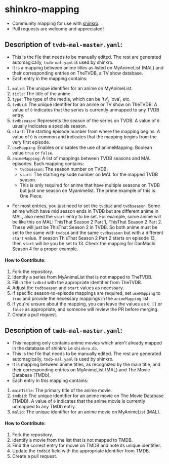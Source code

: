 # shinkro-mapping

- Community mapping for use with [shinkro](https://github.com/varoOP/shinkro).
- Pull requests are welcome and appreciated!

## Description of `tvdb-mal-master.yaml`:

- This is the file that needs to be manually edited. The rest are generated automagically, `tvdb-mal.yaml` is used by shinkro.
- It is a mapping between anime titles as listed on MyAnimeList (MAL) and their corresponding entries on TheTVDB, a TV show database.
- Each entry in the mapping contains:

1. `malid`: The unique identifier for an anime on MyAnimeList.
2. `title`: The title of the anime.
3. `type`: The type of the media, which can be 'tv', 'ova', etc.
4. `tvdbid`: The unique identifier for an anime or TV show on TheTVDB. A value of `0` indicates that the series is currently unmapped to any TVDB entry.
5. `tvdbseason`: Represents the season of the series on TVDB. A value of `0` usually indicates a specials season.
6. `start`: The starting episode number from where the mapping begins. A value of `0` is common and indicates that the mapping begins from the very first episode.
7. `useMapping`: Enables or disables the use of animeMapping. Boolean value `true` or `false`.
8. `animeMapping`: A list of mappings between TVDB seasons and MAL episodes. Each mapping contains:
   - `tvdbseason`: The season number on TVDB.
   - `start`: The starting episode number on MAL for the mapped TVDB season.
   - This is only required for anime that have multiple seasons on TVDB but just one season on Myanimelist. The prime example of this is One Piece.

- For most entries, you just need to set the `tvdbid` and `tvdbseason`. Some anime which have mid season ends in TVDB but are different anime in MAL, also need the `start` entry to be set. For example, some anime will be like this on MAL: ThisThat Season 2 Part 1, ThisThat Season 2 Part 2. These will just be ThisThat Season 2 in TVDB. So both anime must be set to the same with `tvdbid` and the same `tvdbseason` but with a different `start` value. If season ThisThat Season 2 Part 2 starts on episode 13, then `start` will be you be set to 13. Check the mapping for DanMachi Season 4 for a proper example.

#### How to Contribute:

1. Fork the repository.
2. Identify a series from MyAnimeList that is not mapped to TheTVDB.
3. Fill in the `tvdbid` with the appropriate identifier from TheTVDB.
4. Adjust the `tvdbseason` and `start` values as necessary.
5. If specific season-to-episode mappings are required, set `useMapping` to `true` and provide the necessary mappings in the `animeMapping` list.
6. If you're unsure about the mapping, you can leave the values as `0`, `[]` or `false` as appropriate, and someone will review the PR before merging.
7. Create a pull request.

## Description of `tmdb-mal-master.yaml`:

- This mapping only contains anime movies which aren't already mapped in the database of shinkro i.e `shinkro.db`.
- This is the file that needs to be manually edited. The rest are generated automagically, `tmdb-mal.yaml` is used by shinkro.
- It is mapping between anime titles, as recognized by the main title, and their corresponding entries on MyAnimeList (MAL) and The Movie Database (TMDb).
- Each entry in this mapping contains:

1. `mainTitle`: The primary title of the anime movie.
2. `tmdbid`: The unique identifier for an anime movie on The Movie Database (TMDB). A value of `0` indicates that the anime movie is currently unmapped to any TMDb entry.
3. `malid`: The unique identifier for an anime movie on MyAnimeList (MAL).

#### How to Contribute:

1. Fork the repository.
2. Identify a movie from the list that is not mapped to TMDB.
3. Find the correct entry for movie on TMDB and note its unique identifier.
4. Update the `tmdbid` field with the appropriate identifier from TMDB.
5. Create a pull request.
